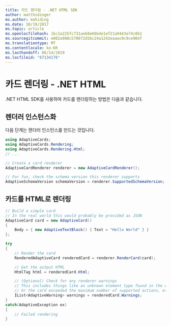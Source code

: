 ```yaml
---
title: 카드 렌더링 - .NET HTML SDK
author: matthidinger
ms.author: mahiding
ms.date: 10/19/2017
ms.topic: article
ms.openlocfilehash: 1bc1a225fc731aeb8e66bde1ef21a9443e74c8b1
ms.sourcegitcommit: e002a988c570072d5bc24a1242eaaac0c9ce90df
ms.translationtype: MT
ms.contentlocale: ko-KR
ms.lasthandoff: 06/14/2019
ms.locfileid: "67134176"
---
```

# <a name="render-a-card---net-html"></a>카드 렌더링 - .NET HTML

.NET HTML SDK를 사용하여 카드를 렌더링하는 방법은 다음과 같습니다.

## <a name="instantiate-a-renderer"></a>렌더러 인스턴스화

다음 단계는 렌더러 인스턴스를 만드는 것입니다. 

```csharp
using AdaptiveCards;
using AdaptiveCards.Rendering;
using AdaptiveCards.Rendering.Html;
// ... 

// Create a card renderer
AdaptiveCardRenderer renderer = new AdaptiveCardRenderer();

// For fun, check the schema version this renderer supports
AdaptiveSchemaVersion schemaVersion = renderer.SupportedSchemaVersion; // 1.0
```

## <a name="render-a-card-to-html"></a>카드를 HTML로 렌더링

```csharp
// Build a simple card
// In the real world this would probably be provided as JSON
AdaptiveCard card = new AdaptiveCard()
{
    Body = { new AdaptiveTextBlock() { Text = "Hello World" } }
};

try
{
    // Render the card
    RenderedAdaptiveCard renderedCard = renderer.RenderCard(card);

    // Get the output HTML 
    HtmlTag html = renderedCard.Html;

    // (Optional) Check for any renderer warnings
    // This includes things like an unknown element type found in the card
    // Or the card exceeded the maximum number of supported actions, etc
    IList<AdaptiveWarning> warnings = renderedCard.Warnings;
}
catch(AdaptiveException ex)
{
    // Failed rendering
}
```
